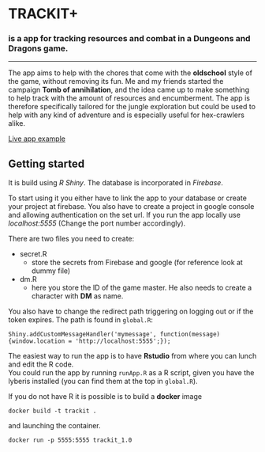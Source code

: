 # TRACKIT+
### is a app for tracking resources and combat in a Dungeons and Dragons game.
***

The app aims to help with the chores that come with the **oldschool** style of the game, without removing its fun. Me and my friends started the campaign **Tomb of annihilation**, and the idea came up to make something to help track with the amount of resources and encumberment. The app is therefore specifically tailored for the jungle exploration but could be used to help with any kind of adventure and is especially useful for hex-crawlers alike.

[Live app example](https://hudogriz2.shinyapps.io/public/)

## Getting started

It is build using _R Shiny_. The database is incorporated in _Firebase_.  

To start using it you either have to link the app to your database or create your project at firebase. You also have to create a project in google console and allowing authentication on the set url. If you run the app locally use _localhost:5555_ (Change the port number accordingly).


There are two files you need to create:
* secret.R  
  * store the secrets from Firebase and google (for reference look at dummy file)  
* dm.R  
  * here you store the ID of the game master. He also needs to create a character with **DM** as name.  


You also have to change the redirect path triggering on logging out or if the token expires. The path is found in `global.R`:

```
Shiny.addCustomMessageHandler('mymessage', function(message){window.location = 'http://localhost:5555';});
```


The easiest way to run the app is to have **Rstudio** from where you can lunch and edit the R code.  
You could run the app by running `runApp.R` as a R script, given you have the lyberis installed (you can find them at the top in `global.R`).

If you do not have R it is possible is to build a **docker** image

```
docker build -t trackit .
```
and launching the container.

```
docker run -p 5555:5555 trackit_1.0
```
